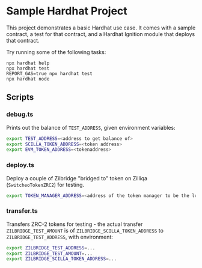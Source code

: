 # Sample Hardhat Project

This project demonstrates a basic Hardhat use case. It comes with a
sample contract, a test for that contract, and a Hardhat Ignition
module that deploys that contract.

Try running some of the following tasks:

```shell
npx hardhat help
npx hardhat test
REPORT_GAS=true npx hardhat test
npx hardhat node
```

## Scripts

### debug.ts

Prints out the balance of `TEST_ADDRESS`, given environment variables:

```sh
export TEST_ADDRESS=<address to get balance of>
export SCILLA_TOKEN_ADDRESS=<token address>
export EVM_TOKEN_ADDRESS=<tokenaddress>
```

### deploy.ts

Deploy a couple of Zilbridge "bridged to" token on Zilliqa (`SwitcheoTokenZRC2`) for testing.

```sh
export TOKEN_MANAGER_ADDRESS=<address of the token manager to be the lockproxy>
```

### transfer.ts

Transfers ZRC-2 tokens for testing - the actual transfer
`ZILBRIDGE_TEST_AMOUNT` is of `ZILBRIDGE_SCILLA_TOKEN_ADDRESS` to
`ZILBRIDGE_TEST_ADDRESS`, with environment:

```sh
export ZILBRIDGE_TEST_ADDRESS=...
export ZILBRIDGE_TEST_AMOUNT=...
export ZILBRIDGE_SCILLA_TOKEN_ADDRESS=...
```
